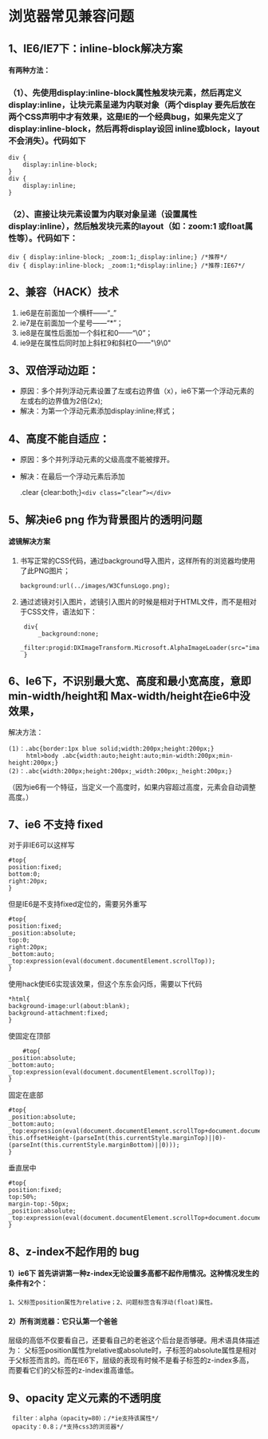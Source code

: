 # 浏览器常见兼容问题

## 1、IE6/IE7下：inline-block解决方案

#### 有两种方法：
### （1）、先使用display:inline-block属性触发块元素，然后再定义display:inline，让块元素呈递为内联对象（两个display 要先后放在两个CSS声明中才有效果，这是IE的一个经典bug，如果先定义了display:inline-block，然后再将display设回 inline或block，layout不会消失）。代码如下 

    div {
		display:inline-block;
	} 
	div {
		display:inline;
	}

### （2）、直接让块元素设置为内联对象呈递（设置属性display:inline），然后触发块元素的layout（如：zoom:1 或float属性等）。代码如下：

    div { display:inline-block; _zoom:1;_display:inline;} /*推荐*/
    div { display:inline-block; _zoom:1;*display:inline;} /*推荐:IE67*/

## 2、兼容（HACK）技术

1. ie6是在前面加一个横杆——“_”
2. ie7是在前面加一个星号——“*”；
3. ie8是在属性后面加一个斜杠和0——“\0”；
4. ie9是在属性后同时加上斜杠9和斜杠0——"\9\0"

## 3、双倍浮动边距：
- 原因：多个并列浮动元素设置了左或右边界值（x），ie6下第一个浮动元素的左或右的边界值为2倍(2x);
- 解决：为第一个浮动元素添加display:inline;样式；

## 4、高度不能自适应：

- 原因：多个并列浮动元素的父级高度不能被撑开。
- 解决：在最后一个浮动元素后添加

    .clear {clear:both;}`<div class=”clear”></div>`

## 5、解决ie6 png 作为背景图片的透明问题

#### 滤镜解决方案

1. 书写正常的CSS代码，通过background导入图片，这样所有的浏览器均使用了此PNG图片；

    `background:url(../images/W3CfunsLogo.png);`

2. 通过滤镜对引入图片，滤镜引入图片的时候是相对于HTML文件，而不是相对于CSS文件，语法如下：
	
        div{
    		_background:none;
    		_filter:progid:DXImageTransform.Microsoft.AlphaImageLoader(src="images/W3CfunsLogo.png");
    	}


## 6、Ie6下，不识别最大宽、高度和最小宽高度，意即min-width/height和 Max-width/height在ie6中没效果，

解决方法：

    (1)：.abc{border:1px blue solid;width:200px;height:200px;}
 		 html>body .abc{width:auto;height:auto;min-width:200px;min-height:200px;}
    (2)：.abc{width:200px;height:200px;_width:200px;_height:200px;}

（因为ie6有一个特征，当定义一个高度时，如果内容超过高度，元素会自动调整高度。）

## 7、ie6 不支持 fixed 

   
对于非IE6可以这样写

    #top{  
    position:fixed;  
    bottom:0;  
    right:20px;  
    }  

但是IE6是不支持fixed定位的，需要另外重写

    #top{  
    position:fixed;  
    _position:absolute;  
    top:0;  
    right:20px;  
    _bottom:auto;  
    _top:expression(eval(document.documentElement.scrollTop));
    }  

使用hack使IE6实现该效果，但这个东东会闪烁，需要以下代码

    *html{  
    background-image:url(about:blank);  
    background-attachment:fixed;  
    }  

使固定在顶部

        #top{  
    _position:absolute;  
    _bottom:auto;  
    _top:expression(eval(document.documentElement.scrollTop));  
    }  

固定在底部

    #top{  
    _position:absolute;  
    _bottom:auto;  
    _top:expression(eval(document.documentElement.scrollTop+document.documentElement.clientHeight-this.offsetHeight-(parseInt(this.currentStyle.marginTop)||0)-(parseInt(this.currentStyle.marginBottom)||0)));  
    }

垂直居中

    #top{
    position:fixed;
    top:50%;
    margin-top:-50px;
    _position:absolute;
    _top:expression(eval(document.documentElement.scrollTop+document.documentElement.clientHeight/2)); 
    }

## 8、z-index不起作用的 bug

#### 1）ie6下 首先讲讲第一种z-index无论设置多高都不起作用情况。这种情况发生的条件有2个：

	1、父标签position属性为relative；2、问题标签含有浮动(float)属性。

#### 2）所有浏览器：它只认第一个爸爸
层级的高低不仅要看自己，还要看自己的老爸这个后台是否够硬。用术语具体描述为：
父标签position属性为relative或absolute时，子标签的absolute属性是相对于父标签而言的。而在IE6下，层级的表现有时候不是看子标签的z-index多高，而要看它们的父标签的z-index谁高谁低。


## 9、opacity 定义元素的不透明度

     filter：alpha（opacity=80）；/*ie支持该属性*/
     opacity：0.8；/*支持css3的浏览器*/